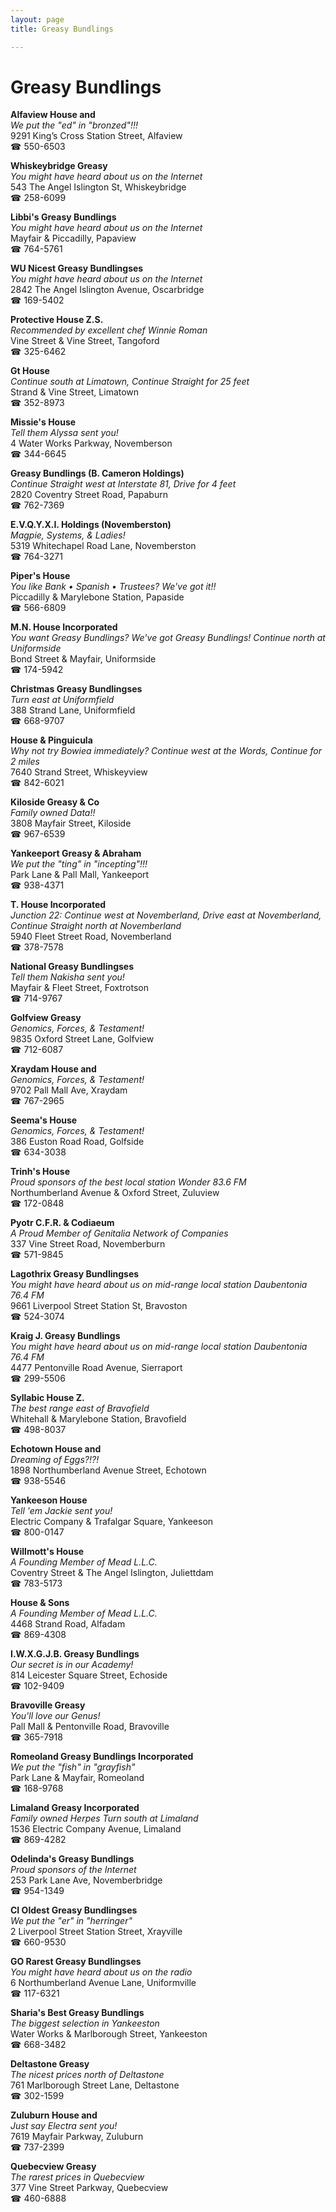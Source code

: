 ```yaml
---
layout: page 
title: Greasy Bundlings

---
```



# Greasy Bundlings


 **Alfaview House and**  
_We put the "ed" in "bronzed"!!!_  
9291 King’s Cross Station Street, Alfaview  
☎ 550-6503

**Whiskeybridge Greasy**  
_You might have heard about us on the Internet_  
543 The Angel Islington St, Whiskeybridge  
☎ 258-6099

**Libbi's Greasy Bundlings**  
_You might have heard about us on the Internet_  
Mayfair & Piccadilly, Papaview  
☎ 764-5761

**WU Nicest Greasy Bundlingses**  
_You might have heard about us on the Internet_  
2842 The Angel Islington Avenue, Oscarbridge  
☎ 169-5402

**Protective House Z.S.**  
_Recommended by excellent chef Winnie Roman_  
Vine Street & Vine Street, Tangoford  
☎ 325-6462

**Gt House**  
_Continue south at Limatown, Continue Straight for 25 feet_  
Strand & Vine Street, Limatown  
☎ 352-8973

**Missie's House**  
_Tell them Alyssa sent you!_  
4 Water Works Parkway, Novemberson  
☎ 344-6645

**Greasy Bundlings (B. Cameron Holdings)**  
_Continue Straight west at Interstate 81, Drive for 4 feet_  
2820 Coventry Street Road, Papaburn  
☎ 762-7369

**E.V.Q.Y.X.I. Holdings (Novemberston)**  
_Magpie, Systems, & Ladies!_  
5319 Whitechapel Road Lane, Novemberston  
☎ 764-3271

**Piper's House**  
_You like Bank • Spanish • Trustees? We've got it!!_  
Piccadilly & Marylebone Station, Papaside  
☎ 566-6809

**M.N. House Incorporated**  
_You want Greasy Bundlings? We've got Greasy Bundlings! 
Continue north at Uniformside_  
Bond Street & Mayfair, Uniformside  
☎ 174-5942

**Christmas Greasy Bundlingses**  
_Turn east at Uniformfield_  
388 Strand Lane, Uniformfield  
☎ 668-9707

**House & Pinguicula**  
_Why not try Bowiea immediately? 
Continue west at the Words, Continue for 2 miles_  
7640 Strand Street, Whiskeyview  
☎ 842-6021

**Kiloside Greasy & Co**  
_Family owned Data!!_  
3808 Mayfair Street, Kiloside  
☎ 967-6539

**Yankeeport Greasy & Abraham**  
_We put the "ting" in "incepting"!!!_  
Park Lane & Pall Mall, Yankeeport  
☎ 938-4371

**T. House Incorporated**  
_Junction 22: Continue west at Novemberland, Drive east at Novemberland, Continue Straight north at Novemberland_  
5940 Fleet Street Road, Novemberland  
☎ 378-7578

**National Greasy Bundlingses**  
_Tell them Nakisha sent you!_  
Mayfair & Fleet Street, Foxtrotson  
☎ 714-9767

**Golfview Greasy**  
_Genomics, Forces, & Testament!_  
9835 Oxford Street Lane, Golfview  
☎ 712-6087

**Xraydam House and**  
_Genomics, Forces, & Testament!_  
9702 Pall Mall Ave, Xraydam  
☎ 767-2965

**Seema's House**  
_Genomics, Forces, & Testament!_  
386 Euston Road Road, Golfside  
☎ 634-3038

**Trinh's House**  
_Proud sponsors of the best local station Wonder 83.6 FM_  
Northumberland Avenue & Oxford Street, Zuluview  
☎ 172-0848

**Pyotr C.F.R. & Codiaeum**  
_A Proud Member of Genitalia Network of Companies_  
337 Vine Street Road, Novemberburn  
☎ 571-9845

**Lagothrix Greasy Bundlingses**  
_You might have heard about us on mid-range local station Daubentonia 76.4 FM_  
9661 Liverpool Street Station St, Bravoston  
☎ 524-3074

**Kraig J. Greasy Bundlings**  
_You might have heard about us on mid-range local station Daubentonia 76.4 FM_  
4477 Pentonville Road Avenue, Sierraport  
☎ 299-5506

**Syllabic House Z.**  
_The best range east of Bravofield_  
Whitehall & Marylebone Station, Bravofield  
☎ 498-8037

**Echotown House and**  
_Dreaming of Eggs?!?!_  
1898 Northumberland Avenue Street, Echotown  
☎ 938-5546

**Yankeeson House**  
_Tell 'em Jackie sent you!_  
Electric Company & Trafalgar Square, Yankeeson  
☎ 800-0147

**Willmott's House**  
_A Founding Member of Mead L.L.C._  
Coventry Street & The Angel Islington, Juliettdam  
☎ 783-5173

**House & Sons**  
_A Founding Member of Mead L.L.C._  
4468 Strand Road, Alfadam  
☎ 869-4308

**I.W.X.G.J.B. Greasy Bundlings**  
_Our secret is in our Academy!_  
814 Leicester Square Street, Echoside  
☎ 102-9409

**Bravoville Greasy**  
_You'll love our Genus!_  
Pall Mall & Pentonville Road, Bravoville  
☎ 365-7918

**Romeoland Greasy Bundlings Incorporated**  
_We put the "fish" in "grayfish"_  
Park Lane & Mayfair, Romeoland  
☎ 168-9768

**Limaland Greasy Incorporated**  
_Family owned Herpes 
Turn south at Limaland_  
1536 Electric Company Avenue, Limaland  
☎ 869-4282

**Odelinda's Greasy Bundlings**  
_Proud sponsors of the Internet_  
253 Park Lane Ave, Novemberbridge  
☎ 954-1349

**CI Oldest Greasy Bundlingses**  
_We put the "er" in "herringer"_  
2 Liverpool Street Station Street, Xrayville  
☎ 660-9530

**GO Rarest Greasy Bundlingses**  
_You might have heard about us on the radio_  
6 Northumberland Avenue Lane, Uniformville  
☎ 117-6321

**Sharia's Best Greasy Bundlings**  
_The biggest selection in Yankeeston_  
Water Works & Marlborough Street, Yankeeston  
☎ 668-3482

**Deltastone Greasy**  
_The nicest prices north of Deltastone_  
761 Marlborough Street Lane, Deltastone  
☎ 302-1599

**Zuluburn House and**  
_Just say Electra sent you!_  
7619 Mayfair Parkway, Zuluburn  
☎ 737-2399

**Quebecview Greasy**  
_The rarest prices in Quebecview_  
377 Vine Street Parkway, Quebecview  
☎ 460-6888

